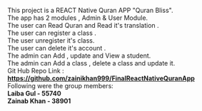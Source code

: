 This project is a REACT Native Quran APP "Quran Bliss".
<br>
The app has 2 modules , Admin & User Module.
<br>
The user can Read Quran and Read it's translation .
<br>
The user can register a class .
<br>
The user unregister it's class.
<br>
The user can delete it's account .
<br>
The admin can Add , update and View a student.
<br>
The admin can Add a class , delete a class and update it.
<br>
Git Hub Repo Link : **https://github.com/zainikhan999/FinalReactNativeQuranApp**
<br>
Following were the group members:
<br>
**Laiba Gul - 55740**
<br>
**Zainab Khan - 38901**
